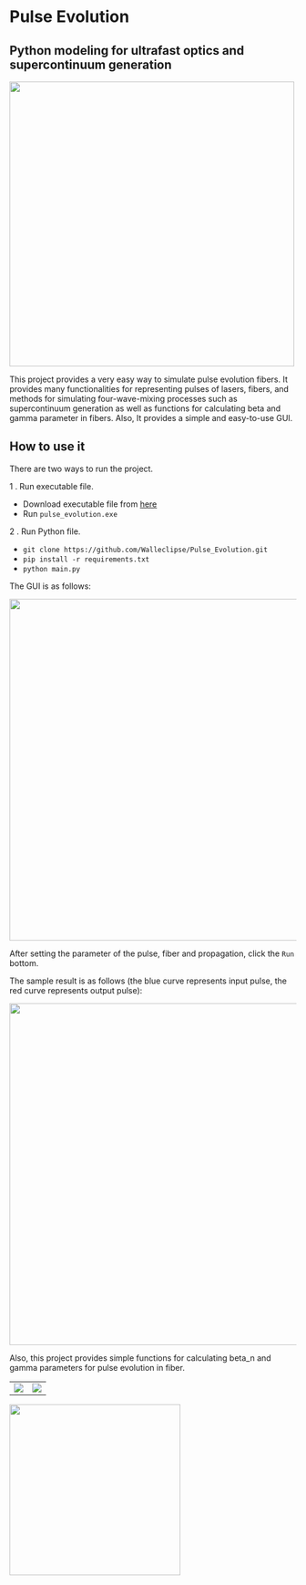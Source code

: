 # Pulse Evolution
## Python modeling for ultrafast optics and supercontinuum generation
<img src="https://github.com/Walleclipse/Pulse_Evolution/blob/master/source/img/logo.gif" width=500 >

This project provides a very easy way to simulate pulse evolution fibers. It provides many functionalities for representing pulses of lasers, fibers, and methods for simulating four-wave-mixing processes such as supercontinuum generation as well as functions for calculating beta and gamma parameter in fibers. Also, It provides a simple and easy-to-use GUI.

## How to use it
There are two ways to run the project.

1 . Run executable file.
  * Download executable file from [here](https://pan.baidu.com/s/1rPRhpnJGCR_TN4qjVO2qDA)
  * Run `pulse_evolution.exe`

2 . Run Python file.
  * `git clone https://github.com/Walleclipse/Pulse_Evolution.git`
  * `pip install -r requirements.txt`
  *  `python main.py`

The GUI is as follows:

<img src="https://github.com/Walleclipse/Pulse_Evolution/blob/master/source/img/ui.png"  width=600>

After setting the parameter of the pulse, fiber and propagation, click the `Run` bottom.  

The sample result is as follows (the blue curve represents input pulse, the red curve represents output pulse): 

<img src="https://github.com/Walleclipse/Pulse_Evolution/blob/master/source/img/result.png"  width=600>

Also, this project provides simple functions for calculating beta_n and gamma parameters for pulse evolution in fiber.

<table><tr>
<td><img src="https://github.com/Walleclipse/Pulse_Evolution/blob/master/source/img/epp.png" border=0></td>
<td><img src="https://github.com/Walleclipse/Pulse_Evolution/blob/master/source/img/beta.png" border=0></td>
</tr></table>

<img src="https://github.com/Walleclipse/Pulse_Evolution/blob/master/source/img/gamma.png"  width=300>




